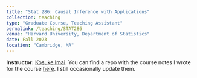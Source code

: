 ```yaml
---
title: "Stat 286: Causal Inference with Applications"
collection: teaching
type: "Graduate Course, Teaching Assistant"
permalink: /teaching/STAT286
venue: "Harvard University, Department of Statistics"
date: Fall 2023
location: "Cambridge, MA"
---
```

**Instructor:** [Kosuke Imai](https://imai.fas.harvard.edu). You can find a repo with the course notes I wrote for the course [here](https://github.com/kchaz/CausalCourseNotes). I still occasionally update them. 

